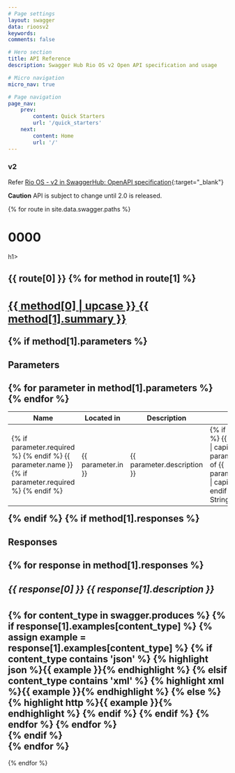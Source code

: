 ```yaml
---
# Page settings
layout: swagger
data: rioosv2
keywords:
comments: false

# Hero section
title: API Reference
description: Swagger Hub Rio OS v2 Open API specification and usage

# Micro navigation
micro_nav: true

# Page navigation
page_nav:
    prev:
        content: Quick Starters
        url: '/quick_starters'
    next:
        content: Home
        url: '/'
---
```


### v2


Refer [Rio OS - v2 in SwaggerHub: OpenAPI specification](https://app.swaggerhub.com/apis/riocorp/rioos/2.0){:target="_blank"}

<div class="callout callout--info">
    <p><strong>Caution</strong> API is subject to change until 2.0 is released.</p>    
</div>


{% for route in site.data.swagger.paths %}
<h1>0000</h1>h1>
<div class="swagger-paths">
    <h2 class="swagger-path">{{ route[0] }}</h>
    {% for method in route[1] %}
    <div class="swagger-method swagger-method-{{ method[0] }}">
        <h3 class="swagger-method-title">
            <a href="#" class="swagger-method-link">
                <span class="swagger-method-name">{{ method[0] | upcase }}</span>
                {{ method[1].summary }}
            </a>
        </h3>
        <div class="swagger-method-details">
            {% if method[1].parameters %}
            <div class="swagger-parameters">
                <h4>Parameters</h4>
                <table class="swagger-parameters-table">
                    <thead>
                        <tr>
                            <th>Name</th>
                            <th>Located in</th>
                            <th>Description</th>
                            <th>Type</th>
                        <tr>
                    </thead>
                    <tbody>
                        {% for parameter in method[1].parameters %}
                        <tr>
                            <td>
                                {% if parameter.required %}
                                <span class="swagger-parameter-required">
                                {% endif %}
                                {{ parameter.name }}
                                {% if parameter.required %}
                                </span>
                                {% endif %}
                            </td>
                            <td>{{ parameter.in }}</td>
                            <td>{{ parameter.description }}</td>
                            <td>
                                {% if parameter.type %}
                                {{ parameter.type | capitalize }}
                                {% if parameter.items %}
                                of {{ parameter.items.type | capitalize }}
                                {% endif %}
                                {% else %}
                                String
                                {% endif %}
                            </td>
                        </tr>
                        {% endfor %}
                    </tbody>
                </table>
            </div>
            {% endif %}
            {% if method[1].responses %}
            <div class="swagger-response">
                <h4>Responses</h4>
                {% for response in method[1].responses %}
                <h5>
                    <span class="swagger-response-code">{{ response[0] }}</span>
                    {{ response[1].description }}
                </h5>
                {% for content_type in swagger.produces %}
                    {% if response[1].examples[content_type] %}
                        {% assign example = response[1].examples[content_type] %}
                        {% if content_type contains 'json' %}
                            {% highlight json %}{{ example }}{% endhighlight %}
                        {% elsif content_type contains 'xml' %}
                            {% highlight xml %}{{ example }}{% endhighlight %}
                        {% else %}
                            {% highlight http %}{{ example }}{% endhighlight %}
                        {% endif %}
                    {% endif %}
                {% endfor %}
                {% endfor %}
            </div>
            {% endif %}
        </div>
    </div>
    {% endfor %}
</div>
{% endfor %}
